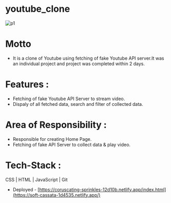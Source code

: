 # youtube_clone


![p1](https://www.pngitem.com/pimgs/m/41-413525_lecteur-video-youtube-hd-png-download.png)

# Motto
- It is a clone of Youtube using fetching of fake Youtube API server.It was an individual project and project was completed within 2 days.

# Features :
- Fetching of fake Youtube API Server to stream video.
- Dispaly of all fetched data, search and filter of collected data.

# Area of Responsibility :
- Responsible for creating Home Page.
- Fetching of fake API Server to collect data & play video.

# Tech-Stack :
  CSS  |  HTML  | JavaScript  | Git

- Deployed - [https://coruscating-sprinkles-12d10b.netlify.app/index.html](https://soft-cassata-1d4535.netlify.app/)

